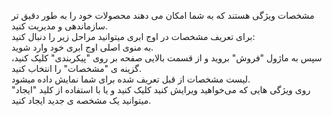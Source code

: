 <p>مشخصات ویژگی هستند که به شما امکان می دهند محصولات خود را به طور دقیق تر سازماندهی و مدیریت کنید.<br>برای تعریف مشخصات در اوج ابری میتوانید مراحل زیر را دنبال کنید:<br>به منوی اصلی اوج ابری خود وارد شوید.<br>سپس به ماژول "فروش" بروید و از قسمت بالایی صفحه بر روی "پیکربندی" کلیک کنید، گزینه ی "مشخصات" را انتخاب کنید.<br>لیست مشخصات از قبل تعریف شده برای شما نمایش داده میشود.<br>روی ویژگی هایی که می‌خواهید ویرایش کنید کلیک کنید و یا با استفاده از کلید "ایجاد" میتوانید یک مشخصه ی جدید ایجاد کنید.</p>